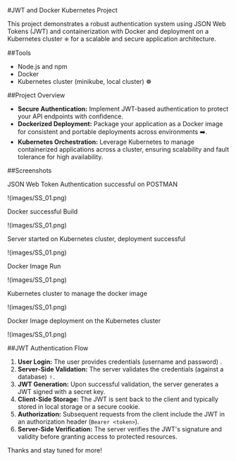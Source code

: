 #JWT and Docker Kubernetes Project

This project demonstrates a robust authentication system using JSON Web Tokens (JWT)  and containerization with Docker and deployment on a Kubernetes cluster ⎈ for a scalable and secure application architecture.

##Tools

- Node.js and npm
- Docker 
- Kubernetes cluster (minikube, local cluster) ☸️

##Project Overview

- **Secure Authentication:** Implement JWT-based authentication to protect your API endpoints with confidence.
- **Dockerized Deployment:** Package your application as a Docker image for consistent and portable deployments across environments ➡️.
- **Kubernetes Orchestration:** Leverage Kubernetes to manage containerized applications across a cluster, ensuring scalability and fault tolerance for high availability.

##Screenshots

JSON Web Token Authentication successful on POSTMAN

!(images/SS_01.png)

Docker successful Build

!(images/SS_01.png)

Server started on Kubernetes cluster, deployment successful

!(images/SS_01.png)

Docker Image Run

!(images/SS_01.png)

Kubernetes cluster to manage the docker image

!(images/SS_01.png)

Docker Image deployment on the Kubernetes cluster

!(images/SS_01.png)

##JWT Authentication Flow

1. **User Login:** The user provides credentials (username and password) .
2. **Server-Side Validation:** The server validates the credentials (against a database) ️‍♀️.
3. **JWT Generation:** Upon successful validation, the server generates a JWT signed with a secret key.
4. **Client-Side Storage:** The JWT is sent back to the client and typically stored in local storage or a secure cookie.
5. **Authorization:** Subsequent requests from the client include the JWT in an authorization header (`Bearer <token>`).
6. **Server-Side Verification:** The server verifies the JWT's signature and validity before granting access to protected resources.

Thanks and stay tuned for more!
